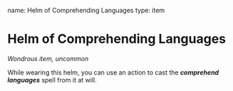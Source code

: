 name: Helm of Comprehending Languages
type: item

# Helm of Comprehending Languages 
_Wondrous item, uncommon_ 

While wearing this helm, you can use an action to cast the **_comprehend languages_** spell from it at will. 